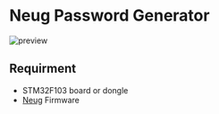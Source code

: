 # Neug Password Generator

![preview](https://i.imgur.com/LAs74bR.png)

## Requirment
* STM32F103 board or dongle
* [Neug](https://salsa.debian.org/gnuk-team/gnuk/neug) Firmware